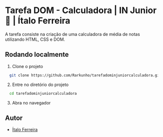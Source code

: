 # Tarefa DOM - Calculadora | IN Junior 🐺 | Ítalo Ferreira

A tarefa consiste na criação de uma calculadora de média de notas
utilizando HTML, CSS e DOM.

## Rodando localmente

1. Clone o projeto

```bash
  git clone https://github.com/Rarkunho/tarefadominjuniorcalculadora.git
```

2. Entre no diretório do projeto

```bash
  cd tarefadominjuniorcalculadora
```

3. Abra no navegador

## Autor

- [Ítalo Ferreira](https://github.com/Rarkunho/)